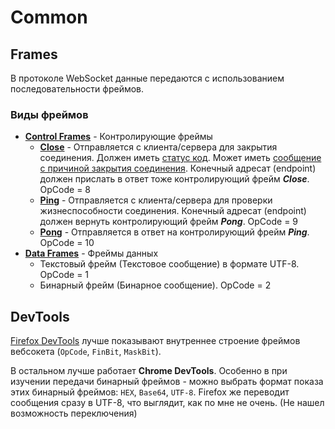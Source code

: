 # Common

## Frames

В протоколе WebSocket данные передаются с использованием последовательности фреймов.

### Виды фреймов

- [**Control Frames**](https://www.rfc-editor.org/rfc/rfc6455#section-5.5) - Контролирующие фреймы
  - [**Close**](https://www.rfc-editor.org/rfc/rfc6455#section-5.5.1) - Отправляется с клиента/сервера для закрытия соединения. Должен иметь [статус код](https://www.rfc-editor.org/rfc/rfc6455#section-7.4). Может иметь [сообщение с причиной закрытия соединения](https://www.rfc-editor.org/rfc/rfc6455#section-7.1.6). Конечный адресат (endpoint) должен прислать в ответ тоже контролирующий фрейм _**Close**_. OpCode = 8
  - [**Ping**](https://www.rfc-editor.org/rfc/rfc6455#section-5.5.2) - Отправляется с клиента/сервера для проверки жизнеспособности соединения. Конечный адресат (endpoint) должен вернуть контролирующий фрейм _**Pong**_. OpCode = 9
  - [**Pong**](https://www.rfc-editor.org/rfc/rfc6455#section-5.5.3) - Отправляется в ответ на контролирующий фрейм _**Ping**_. OpCode = 10
- [**Data Frames**](https://www.rfc-editor.org/rfc/rfc6455#section-5.6) - Фреймы данных
  - Текстовый фрейм (Текстовое сообщение) в формате UTF-8.  OpCode = 1
  - Бинарный фрейм (Бинарное сообщение). OpCode = 2

## DevTools

[Firefox DevTools](https://firefox-source-docs.mozilla.org/devtools-user/) лучше показывают внутреннее строение фреймов вебсокета (`OpCode`, `FinBit`, `MaskBit`).

В остальном лучше работает **Chrome DevTools**. Особенно в при изучении передачи бинарный фреймов - можно выбрать формат показа этих бинарный фреймов: `HEX`, `Base64`, `UTF-8`. Firefox же переводит сообщения сразу в UTF-8, что выглядит, как по мне не очень. (Не нашел возможность переключения)
